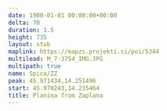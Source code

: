 ```yaml
---
date: 1900-01-01 00:00:00+00:00
delta: 70
duration: 1.5
height: 735
layout: stub
maplink: https://mapzs.projekti.si/poi/5344
multilead: M_7-3754_IMG.JPG
multipath: true
name: Spica/ZZ
peak: 45.971434,14.251496
start: 45.970243,14.235464
title: Planina from Zaplana
---
```

